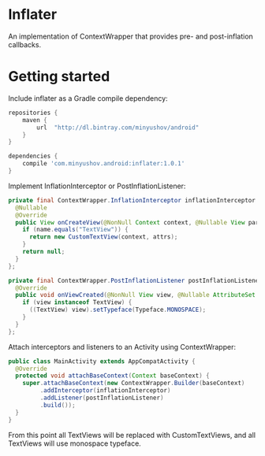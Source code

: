 # Inflater
An implementation of ContextWrapper that provides pre- and post-inflation callbacks.

# Getting started

Include inflater as a Gradle compile dependency:
```groovy
repositories {
    maven {
        url  "http://dl.bintray.com/minyushov/android" 
    }
}

dependencies {
    compile 'com.minyushov.android:inflater:1.0.1'
}
```

Implement InflationInterceptor or PostInflationListener:
```java
private final ContextWrapper.InflationInterceptor inflationInterceptor = new ContextWrapper.InflationInterceptor() {
  @Nullable
  @Override
  public View onCreateView(@NonNull Context context, @Nullable View parent, @NonNull String name, @Nullable AttributeSet attrs) {
    if (name.equals("TextView")) {
      return new CustomTextView(context, attrs);
    }
    return null;
  }
};
```
```java
private final ContextWrapper.PostInflationListener postInflationListener = new ContextWrapper.PostInflationListener() {
  @Override
  public void onViewCreated(@NonNull View view, @Nullable AttributeSet attrs) {
    if (view instanceof TextView) {
      ((TextView) view).setTypeface(Typeface.MONOSPACE);
    }
  }
};
```

Attach interceptors and listeners to an Activity using ContextWrapper:
```java
public class MainActivity extends AppCompatActivity {
  @Override
  protected void attachBaseContext(Context baseContext) {
    super.attachBaseContext(new ContextWrapper.Builder(baseContext)
         .addInterceptor(inflationInterceptor)
         .addListener(postInflationListener)
         .build());
  }
}
```

From this point all TextViews will be replaced with CustomTextViews, and all TextViews will use monospace typeface.
